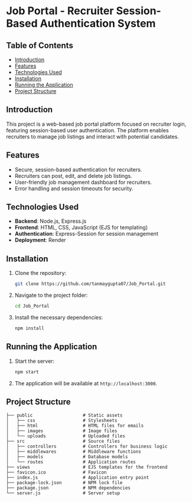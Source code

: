 
# Job Portal - Recruiter Session-Based Authentication System

## Table of Contents

- [Introduction](#introduction)
- [Features](#features)
- [Technologies Used](#technologies-used)
- [Installation](#installation)
- [Running the Application](#running-the-application)
- [Project Structure](#project-structure)

## Introduction

This project is a web-based job portal platform focused on recruiter login, featuring session-based user authentication. The platform enables recruiters to manage job listings and interact with potential candidates.

## Features

- Secure, session-based authentication for recruiters.
- Recruiters can post, edit, and delete job listings.
- User-friendly job management dashboard for recruiters.
- Error handling and session timeouts for security.

## Technologies Used

- **Backend**: Node.js, Express.js
- **Frontend**: HTML, CSS, JavaScript (EJS for templating)
- **Authentication**: Express-Session for session management
- **Deployment**: Render

## Installation

1. Clone the repository:
   ```bash
   git clone https://github.com/tanmaygupta07/Job_Portal.git
   ```
2. Navigate to the project folder:
   ```bash
   cd Job_Portal
   ```
3. Install the necessary dependencies:
   ```bash
   npm install
   ```

## Running the Application

1. Start the server:
   ```bash
   npm start
   ```
2. The application will be available at `http://localhost:3000`.

## Project Structure

```
├── public                   # Static assets
│   ├── css                  # Stylesheets
│   ├── html                 # HTML files for emails
│   ├── images               # Image files
│   └── uploads              # Uploaded files
├── src                      # Source files
│   ├── controllers          # Controllers for business logic
│   ├── middlewares          # Middleware functions
│   ├── models               # Database models
│   └── routes               # Application routes
├── views                    # EJS templates for the frontend
├── favicon.ico              # Favicon
├── index.js                 # Application entry point
├── package-lock.json        # NPM lock file
├── package.json             # NPM dependencies
└── server.js                # Server setup
```
